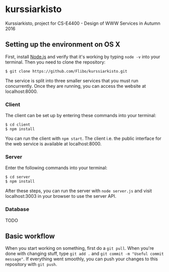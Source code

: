 # kurssiarkisto
Kurssiarkisto, project for CS-E4400 - Design of WWW Services in Autumn 2016

## Setting up the environment on OS X

First, install [Node.js](https://nodejs.org/en/) and verify that it's working by typing `node -v` into your terminal. Then you need to clone the repository:

    $ git clone https://github.com/Flibo/kurssiarkisto.git

The service is split into three smaller services that you must run concurrently. Once they are running, you can access the website at localhost:8000.

### Client

The client can be set up by entering these commands into your terminal:

    $ cd client
    $ npm install

You can run the client with `npm start`. The client i.e. the public interface for the web service is available at localhost:8000.

### Server

Enter the following commands into your terminal:

    $ cd server
    $ npm install

After these steps, you can run the server with `node server.js` and visit localhost:3003 in your browser to use the server API.

### Database

TODO

## Basic workflow

When you start working on something, first do a `git pull`. When you're done with changing stuff, type `git add .` and `git commit -m "Useful commit message"`. If everything went smoothly, you can push your changes to this repository with `git push`.
